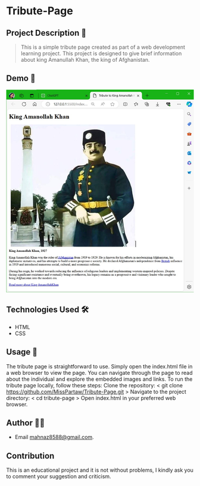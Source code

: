 # Tribute-Page

## Project Description 📝

> This is a simple tribute page created as part of a web development learning project. This project is designed to give brief information about king Amanullah Khan, the king of Afghanistan.

## Demo 📸

![Demo](./image/Image%202024-06-06%20at%2006.50.10_8411a478.jpg)

## Technologies Used 🛠️

- HTML
- CSS

## Usage 🎯

The tribute page is straightforward to use. Simply open the index.html file in a web browser to view the page. You can navigate through the page to read about the individual and explore the embedded images and links.
To run the tribute page locally, follow these steps:
 Clone the repository:
   < git clone <https://github.com/MissPartaw/Tribute-Page.git> >
Navigate to the project directory:
   < cd tribute-page >
Open index.html in your preferred web browser.

## Author 👩‍💻

- Email <mahnaz8588@gmail.com>.

## Contribution

This is an educational project and it is not without problems, I kindly ask you to comment your suggestion and criticism.
